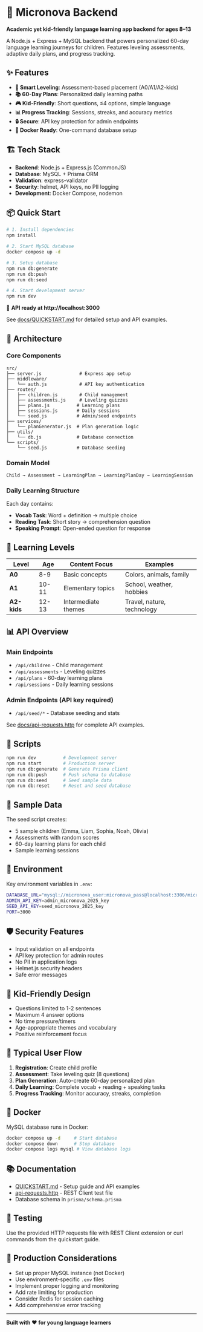 # 🚀 Micronova Backend

**Academic yet kid-friendly language learning app backend for ages 8–13**

A Node.js + Express + MySQL backend that powers personalized 60-day language learning journeys for children. Features leveling assessments, adaptive daily plans, and progress tracking.

## ✨ Features

- **🎯 Smart Leveling**: Assessment-based placement (A0/A1/A2-kids)
- **📚 60-Day Plans**: Personalized daily learning paths
- **🎮 Kid-Friendly**: Short questions, ≤4 options, simple language
- **📊 Progress Tracking**: Sessions, streaks, and accuracy metrics
- **🔒 Secure**: API key protection for admin endpoints
- **🐳 Docker Ready**: One-command database setup

## 🏗 Tech Stack

- **Backend**: Node.js + Express.js (CommonJS)
- **Database**: MySQL + Prisma ORM
- **Validation**: express-validator
- **Security**: helmet, API keys, no PII logging
- **Development**: Docker Compose, nodemon

## 📦 Quick Start

```bash
# 1. Install dependencies
npm install

# 2. Start MySQL database
docker compose up -d

# 3. Setup database
npm run db:generate
npm run db:push
npm run db:seed

# 4. Start development server
npm run dev
```

🎉 **API ready at http://localhost:3000**

See [docs/QUICKSTART.md](docs/QUICKSTART.md) for detailed setup and API examples.

## 🧩 Architecture

### Core Components

```
src/
├── server.js              # Express app setup
├── middleware/
│   └── auth.js            # API key authentication
├── routes/
│   ├── children.js        # Child management
│   ├── assessments.js     # Leveling quizzes
│   ├── plans.js          # Learning plans
│   ├── sessions.js       # Daily sessions
│   └── seed.js           # Admin/seed endpoints
├── services/
│   └── planGenerator.js  # Plan generation logic
├── utils/
│   └── db.js             # Database connection
└── scripts/
    └── seed.js           # Database seeding
```

### Domain Model

```
Child → Assessment → LearningPlan → LearningPlanDay → LearningSession
```

### Daily Learning Structure

Each day contains:
- **Vocab Task**: Word + definition → multiple choice
- **Reading Task**: Short story → comprehension question  
- **Speaking Prompt**: Open-ended question for response

## 🎯 Learning Levels

| Level | Age | Content Focus | Examples |
|-------|-----|---------------|----------|
| **A0** | 8-9 | Basic concepts | Colors, animals, family |
| **A1** | 10-11 | Elementary topics | School, weather, hobbies |
| **A2-kids** | 12-13 | Intermediate themes | Travel, nature, technology |

## 📊 API Overview

### Main Endpoints
- `/api/children` - Child management
- `/api/assessments` - Leveling quizzes  
- `/api/plans` - 60-day learning plans
- `/api/sessions` - Daily learning sessions

### Admin Endpoints (API key required)
- `/api/seed/*` - Database seeding and stats

See [docs/api-requests.http](docs/api-requests.http) for complete API examples.

## 🔧 Scripts

```bash
npm run dev          # Development server
npm run start        # Production server
npm run db:generate  # Generate Prisma client
npm run db:push      # Push schema to database
npm run db:seed      # Seed sample data
npm run db:reset     # Reset and seed database
```

## 🌱 Sample Data

The seed script creates:
- 5 sample children (Emma, Liam, Sophia, Noah, Olivia)
- Assessments with random scores
- 60-day learning plans for each child
- Sample learning sessions

## 🔐 Environment

Key environment variables in `.env`:

```bash
DATABASE_URL="mysql://micronova_user:micronova_pass@localhost:3306/micronova_db"
ADMIN_API_KEY=admin_micronova_2025_key
SEED_API_KEY=seed_micronova_2025_key
PORT=3000
```

## 🛡 Security Features

- Input validation on all endpoints
- API key protection for admin routes
- No PII in application logs
- Helmet.js security headers
- Safe error messages

## 👶 Kid-Friendly Design

- Questions limited to 1-2 sentences
- Maximum 4 answer options
- No time pressure/timers
- Age-appropriate themes and vocabulary
- Positive reinforcement focus

## 🔄 Typical User Flow

1. **Registration**: Create child profile
2. **Assessment**: Take leveling quiz (8 questions)
3. **Plan Generation**: Auto-create 60-day personalized plan
4. **Daily Learning**: Complete vocab + reading + speaking tasks
5. **Progress Tracking**: Monitor accuracy, streaks, completion

## 🐳 Docker

MySQL database runs in Docker:

```bash
docker compose up -d     # Start database
docker compose down      # Stop database
docker compose logs mysql # View database logs
```

## 📚 Documentation

- [QUICKSTART.md](docs/QUICKSTART.md) - Setup guide and API examples
- [api-requests.http](docs/api-requests.http) - REST Client test file
- Database schema in `prisma/schema.prisma`

## 🧪 Testing

Use the provided HTTP requests file with REST Client extension or curl commands from the quickstart guide.

## 🚀 Production Considerations

- Set up proper MySQL instance (not Docker)
- Use environment-specific `.env` files
- Implement proper logging and monitoring
- Add rate limiting for production
- Consider Redis for session caching
- Add comprehensive error tracking

---

**Built with ❤️ for young language learners**

